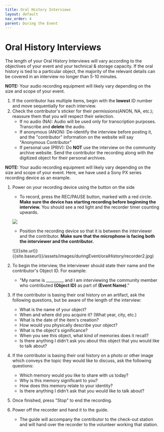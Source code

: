 ```yaml
---
title: Oral History Interviews
layout: default
nav_order: 4
parent: During the Event
---
```


# Oral History Interviews

The length of your Oral History Interviews will vary according to the objectives of your event and your technical & storage capacity. If the oral history is tied to a particular object, the majority of the relevant details can be covered in an interview no longer than 5-10 minutes. 

**NOTE:** Your audio recording equipment will likely vary depending on the size and scope of your event.

1. If the contributor has multiple items, begin with the **lowest** ID number and move sequentially for each interview. 
1. Check the contributor's sticker for their permissions(ANON, NA, etc.); reassure them that you will respect their selection.
	- If no audio (NA): Audio will be used only for transcription purposes. Transcribe and **delete** the audio. 
	- If anonymous (ANON): De-identify the interview before posting it, and the "contributor" information on the website will say "Anonymous Contributor"
	- If personal use (PRIV): Do **NOT** use the interview on the community archive website. Send the contributor the recording along with the digitized object for their personal archives.

**NOTE:** Your audio recording equipment will likely vary depending on the size and scope of your event. Here, we have used a Sony PX series recording device as an example. 

1. Power on your recording device using the button on the side
	- To record, press the REC/PAUSE button, marked with a red circle. **Make sure the device has starting recording before beginning the interview.** You should see a red light and the recorder timer counting upwards.
	
	![]({{site.url}}{{site.baseurl}}/assets/images/duringEvent/oralHistory/recorder1.jpg)
	
	- Position the recording device so that it is between the interviewer and the contributor. **Make sure that the microphone is facing both the interviewer and the contributor.**
	
	![]{{site.url}}{{site.baseurl}}/assets/images/duringEvent/oralHistory/recorder2.jpg)
	
1. To begin the interview, the interviewer should state their name and the contributor's Object ID. For example: 
	- "My name is _________ and I am interviewing the community member who contributed **(Object ID)** as part of **(Event Name)**."

1. If the contributor is basing their oral history on an artifact, ask the following questions, but be aware of the length of the interview:
	- What is the name of your object? 
	- When and where did you acquire it? (What year, city, etc.)
	- What is the date of the item's creation? 
	- How would you physically describe your object? 
	- What is the object's significance? 
	- When you see this object, what kind of memories does it recall? 
	- Is there anything I didn't ask you about this object that you would like to talk about? 

1. If the contributor is basing their oral history on a photo or other image which conveys the topic they would like to discuss, ask the following questions: 
	- Which memory would you like to share with us today? 
	- Why is this memory significant to you?
	- How does this memory relate to your identity? 
	- Is there anything I didn't ask that you would like to talk about? 

1. Once finished, press "Stop" to end the recording. 
1. Power off the recorder and hand it to the guide. 
	- The guide will accompany the contributor to the check-out station and will hand over the recorder to the volunteer working that station.
